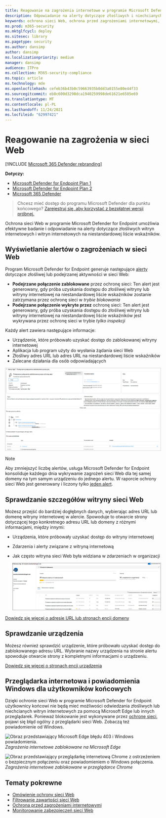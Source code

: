 ```yaml
---
title: Reagowanie na zagrożenia internetowe w programie Microsoft Defender dla punktu końcowego
description: Odpowiadanie na alerty dotyczące złośliwych i niechcianych witryn internetowych. Zrozumienie, jak ochrona przed zagrożeniami w sieci Web informuje użytkowników końcowych za pośrednictwem przeglądarek internetowych Windows internetowych
keywords: ochrona sieci Web, ochrona przed zagrożeniami internetowymi, przeglądanie Internetu, alerty, odpowiedź, zabezpieczenia, wyłudzanie informacji, złośliwe oprogramowanie, exploit, witryny internetowe, ochrona sieci, Edge, Internet Explorer, Chrome, Firefox, przeglądarka internetowa, powiadomienia, użytkownicy końcowi, powiadomienia Windows, blokowanie strony,
ms.prod: m365-security
ms.mktglfcycl: deploy
ms.sitesec: library
ms.pagetype: security
ms.author: dansimp
author: dansimp
ms.localizationpriority: medium
manager: dansimp
audience: ITPro
ms.collection: M365-security-compliance
ms.topic: article
ms.technology: mde
ms.openlocfilehash: cefeb36b43b0c59663935b0dd3a0155e80e44f33
ms.sourcegitcommit: eb8c600d3298dca1940259998de61621e6505e69
ms.translationtype: MT
ms.contentlocale: pl-PL
ms.lasthandoff: 11/24/2021
ms.locfileid: "62997421"
---
```

# <a name="respond-to-web-threats"></a>Reagowanie na zagrożenia w sieci Web

[!INCLUDE [Microsoft 365 Defender rebranding](../../includes/microsoft-defender.md)]

**Dotyczy:**
- [Microsoft Defender for Endpoint Plan 1](https://go.microsoft.com/fwlink/p/?linkid=2154037)
- [Microsoft Defender for Endpoint Plan 2](https://go.microsoft.com/fwlink/p/?linkid=2154037)
- [Microsoft 365 Defender](https://go.microsoft.com/fwlink/?linkid=2118804)

> Chcesz mieć dostęp do programu Microsoft Defender dla punktu końcowego? [Zarejestruj się, aby korzystać z bezpłatnej wersji próbnej.](https://signup.microsoft.com/create-account/signup?products=7f379fee-c4f9-4278-b0a1-e4c8c2fcdf7e&ru=https://aka.ms/MDEp2OpenTrial?ocid=docs-wdatp-main-abovefoldlink&rtc=1)

Ochrona sieci Web w programie Microsoft Defender for Endpoint umożliwia efektywne badanie i odpowiadanie na alerty dotyczące złośliwych witryn internetowych i witryn internetowych na niestandardowej liście wskaźników.

## <a name="view-web-threat-alerts"></a>Wyświetlanie alertów o zagrożeniach w sieci Web

Program Microsoft Defender for Endpoint generuje następujące [alerty](manage-alerts.md) dotyczące złośliwej lub podejrzanej aktywności w sieci Web:

- **Podejrzane połączenie zablokowane** przez ochronę sieci: Ten alert jest generowany, gdy próba uzyskania dostępu do złośliwej witryny lub witryny internetowej na niestandardowej liście wskaźników zostanie  zatrzymana przez ochronę sieci w *trybie blokowania*
- **Podejrzane połączenie wykryte przez** ochronę sieci: Ten alert jest generowany, gdy próba uzyskania dostępu do złośliwej witryny lub witryny internetowej na niestandardowej liście wskaźników jest wykrywana przez ochronę sieci w trybie *tylko inspekcji*

Każdy alert zawiera następujące informacje:

- Urządzenie, które próbowało uzyskać dostęp do zablokowanej witryny internetowej
- Aplikacja lub program użyty do wysłania żądania sieci Web
- Złośliwy adres URL lub adres URL na niestandardowej liście wskaźników
- Zalecane działania dla osób odpowiadających

![Obraz alertu związanego z ochroną przed zagrożeniami w sieci Web.](images/wtp-alert.png)

> [!NOTE]
> Aby zmniejszyć liczbę alertów, usługa Microsoft Defender for Endpoint konsoliduje każdego dnia wykrywanie zagrożeń sieci Web dla tej samej domeny na tym samym urządzeniu do jednego alertu. W raporcie ochrony sieci Web jest generowany i liczony tylko [jeden alert](web-protection-monitoring.md).

## <a name="inspect-website-details"></a>Sprawdzanie szczegółów witryny sieci Web

Możesz przejść do bardziej dogłębnych danych, wybierając adres URL lub domenę witryny internetowej w alercie. Spowoduje to otwarcie strony dotyczącej tego konkretnego adresu URL lub domeny z różnymi informacjami, między innymi:

- Urządzenia, które próbowały uzyskać dostęp do witryny internetowej
- Zdarzenia i alerty związane z witryną internetową
- Jak często witryna sieci Web była widziana w zdarzeniach w organizacji

    ![Obraz strony szczegółów domeny lub adresu URL encji.](images/wtp-website-details.png)

[Dowiedz się więcej o adresie URL lub stronach encji domeny](investigate-domain.md)

## <a name="inspect-the-device"></a>Sprawdzanie urządzenia

Możesz również sprawdzić urządzenie, które próbowało uzyskać dostęp do zablokowanego adresu URL. Wybranie nazwy urządzenia na stronie alertu spowoduje otwarcie strony z kompletnymi informacjami o urządzeniu.

[Dowiedz się więcej o stronach encji urządzenia](investigate-machines.md)

## <a name="web-browser-and-windows-notifications-for-end-users"></a>Przeglądarka internetowa i powiadomienia Windows dla użytkowników końcowych

Dzięki ochronie sieci Web w programie Microsoft Defender for Endpoint użytkownicy końcowi nie będą mieć możliwości odwiedzania złośliwych lub niechcianych witryn internetowych za pomocą Microsoft Edge lub innych przeglądarek. Ponieważ blokowanie jest wykonywane przez [ochronę sieci](network-protection.md), pojawi się błąd ogólny z przeglądarki sieci Web. Zobaczą też powiadomienie od Windows.

![Obraz przedstawiający Microsoft Edge błędu 403 i Windows powiadomienia.](images/wtp-browser-blocking-page.png)
 *Zagrożenia internetowe zablokowane na Microsoft Edge*

![Obraz przedstawiający przeglądarkę internetową Chrome z ostrzeżeniem o bezpiecznym połączeniu oraz powiadomieniem o Windows połączenia.](images/wtp-chrome-browser-blocking-page.png)
 *Zagrożenia internetowe zablokowane w przeglądarce Chrome*

## <a name="related-topics"></a>Tematy pokrewne

- [Omówienie ochrony sieci Web](web-protection-overview.md)
- [Filtrowanie zawartości sieci Web](web-content-filtering.md)
- [Ochrona przed zagrożeniami internetowymi](web-threat-protection.md)
- [Monitorowanie zabezpieczeń sieci Web](web-protection-monitoring.md)
